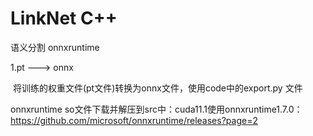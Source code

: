 # LinkNet  C++ 

语义分割 onnxruntime

1.pt ---> onnx

​	将训练的权重文件(pt文件)转换为onnx文件，使用code中的export.py 文件

onnxruntime so文件下载并解压到src中：cuda11.1使用onnxruntime1.7.0：https://github.com/microsoft/onnxruntime/releases?page=2



